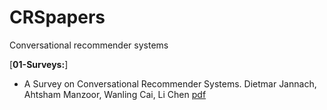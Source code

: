 # CRSpapers
Conversational recommender systems 

[**01-Surveys:**]

- A Survey on Conversational Recommender Systems. Dietmar Jannach, Ahtsham Manzoor, Wanling Cai, Li Chen [pdf](https://arxiv.org/pdf/2004.00646v1.pdf)




